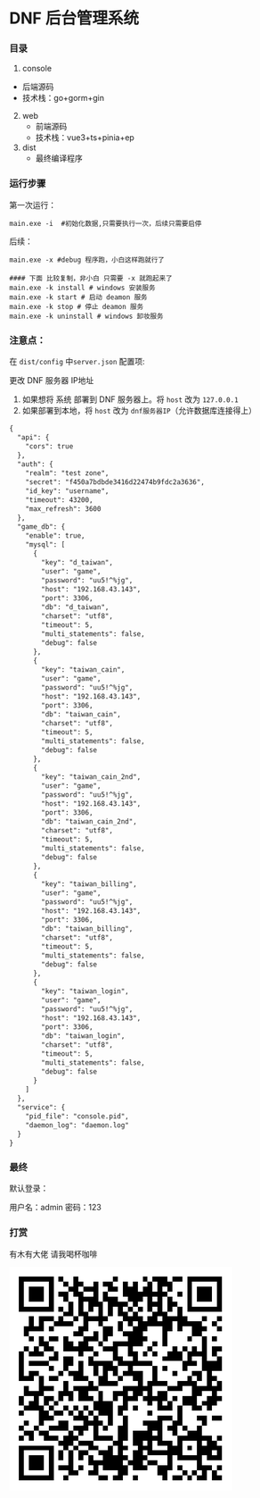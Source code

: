 # DNF 后台管理系统

### 目录

1.  console 
   - 后端源码
   - 技术栈：go+gorm+gin
2. web
   - 前端源码
   - 技术栈：vue3+ts+pinia+ep
3. dist
   - 最终编译程序

### 运行步骤

第一次运行：

```shell
main.exe -i  #初始化数据,只需要执行一次，后续只需要启停
```



后续：

```shell
main.exe -x #debug 程序跑，小白这样跑就行了

#### 下面 比较复制，非小白 只需要 -x 就跑起来了
main.exe -k install # windows 安装服务
main.exe -k start # 启动 deamon 服务
main.exe -k stop # 停止 deamon 服务
main.exe -k uninstall # windows 卸妆服务
```



### 注意点：

在 `dist/config` 中`server.json` 配置项:

更改 DNF 服务器 IP地址

1.  如果想将 系统 部署到 DNF 服务器上。将 `host` 改为 `127.0.0.1`
2. 如果部署到本地，将 `host` 改为 `dnf服务器IP`（允许数据库连接得上）



```shell
{
  "api": {
    "cors": true
  },
  "auth": {
    "realm": "test zone",
    "secret": "f450a7bdbde3416d22474b9fdc2a3636",
    "id_key": "username",
    "timeout": 43200,
    "max_refresh": 3600
  },
  "game_db": {
    "enable": true,
    "mysql": [
      {
        "key": "d_taiwan",
        "user": "game",
        "password": "uu5!^%jg",
        "host": "192.168.43.143",
        "port": 3306,
        "db": "d_taiwan",
        "charset": "utf8",
        "timeout": 5,
        "multi_statements": false,
        "debug": false
      },
      {
        "key": "taiwan_cain",
        "user": "game",
        "password": "uu5!^%jg",
        "host": "192.168.43.143",
        "port": 3306,
        "db": "taiwan_cain",
        "charset": "utf8",
        "timeout": 5,
        "multi_statements": false,
        "debug": false
      },
      {
        "key": "taiwan_cain_2nd",
        "user": "game",
        "password": "uu5!^%jg",
        "host": "192.168.43.143",
        "port": 3306,
        "db": "taiwan_cain_2nd",
        "charset": "utf8",
        "timeout": 5,
        "multi_statements": false,
        "debug": false
      },
      {
        "key": "taiwan_billing",
        "user": "game",
        "password": "uu5!^%jg",
        "host": "192.168.43.143",
        "port": 3306,
        "db": "taiwan_billing",
        "charset": "utf8",
        "timeout": 5,
        "multi_statements": false,
        "debug": false
      },
      {
        "key": "taiwan_login",
        "user": "game",
        "password": "uu5!^%jg",
        "host": "192.168.43.143",
        "port": 3306,
        "db": "taiwan_login",
        "charset": "utf8",
        "timeout": 5,
        "multi_statements": false,
        "debug": false
      }
    ]
  },
  "service": {
    "pid_file": "console.pid",
    "daemon_log": "daemon.log"
  }
}
```



### 最终

默认登录：

用户名：admin
密码：123



### 打赏

有木有大佬 请我喝杯咖啡

![](./wxp.png)
